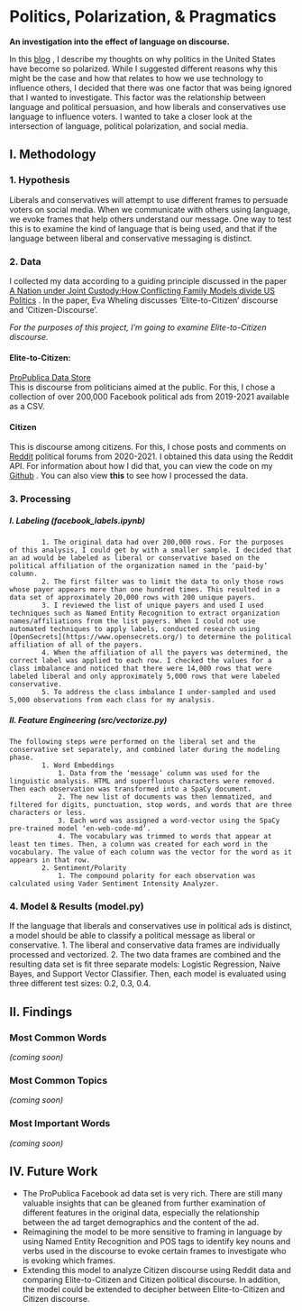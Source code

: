 # Politics, Polarization, & Pragmatics
**An investigation into the effect of language on discourse.**

In this [blog](https://github.com/christineegan42/capstone/blob/main/PoliticalPolarization.md) , I describe my thoughts on why politics in the United States have become so polarized. While I suggested different reasons why this might be the case and how that relates to how we use technology to influence others, I decided that there was one factor that was being ignored that I wanted to investigate. This factor was the relationship between language and political persuasion, and how liberals and conservatives use language to influence voters. I wanted to take a closer look at the intersection of language, political polarization, and social media.

## I. Methodology
### 1. Hypothesis
Liberals and conservatives will attempt to use different frames to persuade voters on social media. When we communicate with others using language, we evoke frames that help others understand our message. One way to test this is to examine the kind of language that is being used, and that if the language between liberal and conservative messaging is distinct.

### 2. Data
I collected my data according to a guiding principle discussed in the paper  [A Nation under Joint Custody:How Conflicting Family Models divide US Politics](https://digitalassets.lib.berkeley.edu/etd/ucb/text/Wehling_berkeley_0028E_13309.pdf) . In the paper, Eva Wheling discusses ‘Elite-to-Citizen’ discourse and ‘Citizen-Discourse’.

*For the purposes of this project, I’m going to examine Elite-to-Citizen discourse.*

#### Elite-to-Citizen: 
[ProPublica Data Store](https://www.propublica.org/datastore/dataset/political-advertisements-from-facebook)      
This is discourse from politicians aimed at the public. For this, I chose a collection of over 200,000 Facebook political ads from 2019-2021 available as a CSV. 

#### Citizen
This is discourse among citizens. For this, I chose posts and comments on  [Reddit](https://www.reddit.com/)  political forums from 2020-2021. I obtained this data using the Reddit API. For information about how I did that, you can view the code on my  [Github](https://github.com/christineegan42/reddit-calls) . You can also view **this** to see how I processed the data.

### 3. Processing
##### 	I. Labeling (facebook_labels.ipynb)
			1. The original data had over 200,000 rows. For the purposes of this analysis, I could get by with a smaller sample. I decided that an ad would be labeled as liberal or conservative based on the political affiliation of the organization named in the ‘paid-by’ column.
			2. The first filter was to limit the data to only those rows whose payer appears more than one hundred times. This resulted in a data set of approximately 20,000 rows with 200 unique payers.
			3. I reviewed the list of unique payers and used I used techniques such as Named Entity Recognition to extract organization names/affiliations from the list payers. When I could not use automated techniques to apply labels, conducted research using [OpenSecrets](https://www.opensecrets.org/) to determine the political affiliation of all of the payers. 
			4. When the affiliation of all the payers was determined, the correct label was applied to each row. I checked the values for a class imbalance and noticed that there were 14,000 rows that were labeled liberal and only approximately 5,000 rows that were labeled conservative.
			5. To address the class imbalance I under-sampled and used 5,000 observations from each class for my analysis.
##### 	II. Feature Engineering (src/vectorize.py)
	The following steps were performed on the liberal set and the conservative set separately, and combined later during the modeling phase.
			1. Word Embeddings
				1. Data from the ‘message’ column was used for the linguistic analysis. HTML and superfluous characters were removed. Then each observation was transformed into a SpaCy document. 
				2. The new list of documents was then lemmatized, and filtered for digits, punctuation, stop words, and words that are three characters or less.
				3. Each word was assigned a word-vector using the SpaCy pre-trained model ‘en-web-code-md’.
				4. The vocabulary was trimmed to words that appear at least ten times. Then, a column was created for each word in the vocabulary. The value of each column was the vector for the word as it appears in that row. 
			2. Sentiment/Polarity
				1. The compound polarity for each observation was calculated using Vader Sentiment Intensity Analyzer.

### 4. Model & Results (model.py)
If the language that liberals and conservatives use in political ads is distinct, a model should be able to classify a political message as liberal or conservative.
		1. The liberal and conservative data frames are individually processed and vectorized.
		2. The two data frames are combined and the resulting data set is fit three separate models: Logistic Regression, Naive Bayes, and Support Vector Classifier. Then, each model is evaluated using three different test sizes: 0.2, 0.3, 0.4.
	

## II. Findings

### Most Common Words
*(coming soon)*

### Most Common Topics
*(coming soon)*

### Most Important Words
*(coming soon)*


## IV. Future Work
* The ProPublica Facebook ad data set is very rich. There are still many valuable insights that can be gleaned from further examination of different features in the original data, especially the relationship between the ad target demographics and the content of the ad.
* Reimagining the model to be more sensitive to framing in language by using Named Entity Recognition and POS tags to identify key nouns and verbs used in the discourse to evoke certain frames to investigate who is evoking which frames. 
* Extending this model to analyze Citizen discourse using Reddit data and comparing Elite-to-Citizen and Citizen political discourse. In addition, the model could be extended to decipher between Elite-to-Citizen and Citizen discourse.


